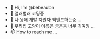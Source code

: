 - 👋 Hi, I’m @bebeaubn
- 👀 얼래벌래 코딩중
- 🌱 나 응애 개발 지원자 백엔드하는중 ...
- 💞️ 우리집 고양이 이름은 금은동 너무 귀여웡 ...
- 📫 How to reach me ...

<!---
bebeaubn/bebeaubn is a ✨ special ✨ repository because its `README.md` (this file) appears on your GitHub profile.
You can click the Preview link to take a look at your changes.
--->
